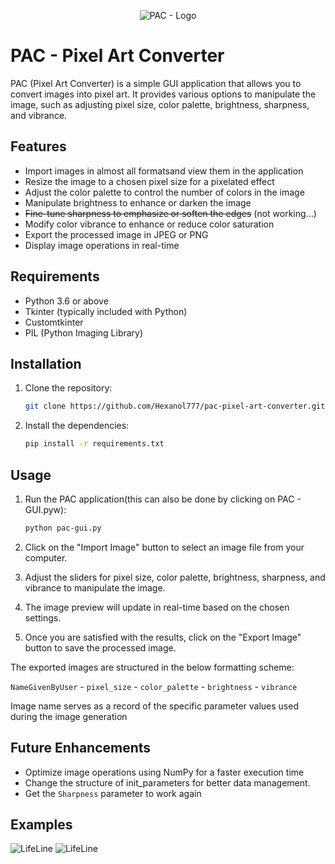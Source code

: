 <p align="center">
  <img src="https://github.com/Hexanol777/PAC-Pixel-Art-Converter/blob/main/lantern.ico" alt="PAC - Logo" />
</p>


# PAC - Pixel Art Converter

PAC (Pixel Art Converter) is a simple GUI application that allows you to convert images into pixel art. It provides various options to manipulate the image, such as adjusting pixel size, color palette, brightness, sharpness, and vibrance.

## Features

- Import images in almost all formatsand view them in the application
- Resize the image to a chosen pixel size for a pixelated effect
- Adjust the color palette to control the number of colors in the image
- Manipulate brightness to enhance or darken the image
- ~~Fine-tune sharpness to emphasize or soften the edges~~ (not working...)
- Modify color vibrance to enhance or reduce color saturation
- Export the processed image in JPEG or PNG
- Display image operations in real-time

## Requirements

- Python 3.6 or above
- Tkinter (typically included with Python)
- Customtkinter
- PIL (Python Imaging Library)

## Installation

1. Clone the repository:

   ```bash
   git clone https://github.com/Hexanol777/pac-pixel-art-converter.git
2. Install the dependencies:
   ```bash
   pip install -r requirements.txt

## Usage

1. Run the PAC application(this can also be done by clicking on PAC - GUI.pyw):

   ```bash
   python pac-gui.py

2. Click on the "Import Image" button to select an image file from your computer.

3. Adjust the sliders for pixel size, color palette, brightness, sharpness, and vibrance to manipulate the image.

4. The image preview will update in real-time based on the chosen settings.

5. Once you are satisfied with the results, click on the "Export Image" button to save the processed image.

The exported images are structured in the below formatting scheme:

`NameGivenByUser` - `pixel_size` - `color_palette` - `brightness` - `vibrance`

Image name serves as a record of the specific parameter values used during the image generation
## Future Enhancements

- Optimize image operations using NumPy for a faster execution time
- Change the structure of init_parameters for better data management.
- Get the `Sharpness` parameter to work again

## Examples

![LifeLine](https://github.com/Hexanol777/PAC-Pixel-Art-Converter/blob/main/input/2.jpg)
![LifeLine](https://github.com/Hexanol777/PAC-Pixel-Art-Converter/blob/main/output/Lifeline%20-%205%20-%2075%20-%20100%20-%20100.png)

